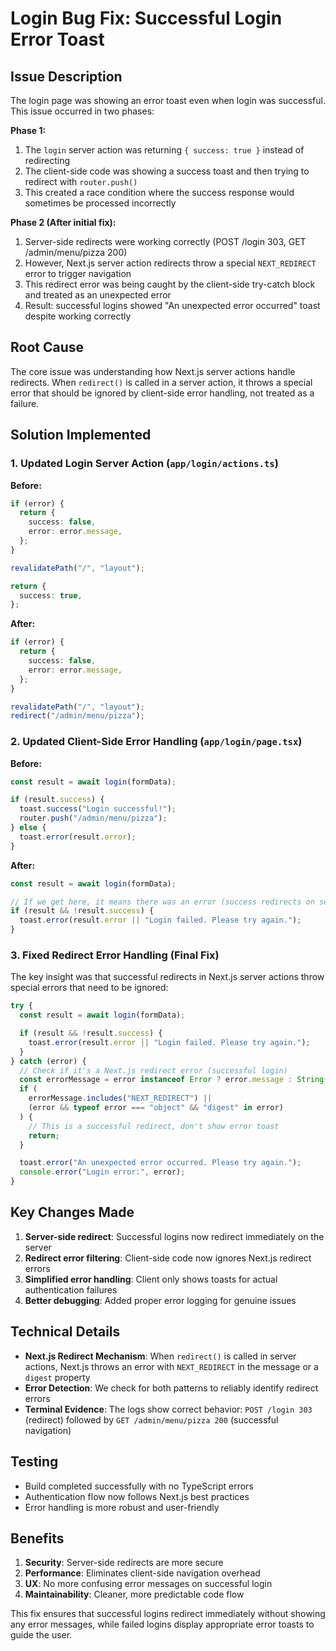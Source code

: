 # Login Bug Fix: Successful Login Error Toast

## Issue Description

The login page was showing an error toast even when login was successful. This issue occurred in two phases:

**Phase 1:**

1. The `login` server action was returning `{ success: true }` instead of redirecting
2. The client-side code was showing a success toast and then trying to redirect with `router.push()`
3. This created a race condition where the success response would sometimes be processed incorrectly

**Phase 2 (After initial fix):**

1. Server-side redirects were working correctly (POST /login 303, GET /admin/menu/pizza 200)
2. However, Next.js server action redirects throw a special `NEXT_REDIRECT` error to trigger navigation
3. This redirect error was being caught by the client-side try-catch block and treated as an unexpected error
4. Result: successful logins showed "An unexpected error occurred" toast despite working correctly

## Root Cause

The core issue was understanding how Next.js server actions handle redirects. When `redirect()` is called in a server action, it throws a special error that should be ignored by client-side error handling, not treated as a failure.

## Solution Implemented

### 1. Updated Login Server Action (`app/login/actions.ts`)

**Before:**

```typescript
if (error) {
  return {
    success: false,
    error: error.message,
  };
}

revalidatePath("/", "layout");

return {
  success: true,
};
```

**After:**

```typescript
if (error) {
  return {
    success: false,
    error: error.message,
  };
}

revalidatePath("/", "layout");
redirect("/admin/menu/pizza");
```

### 2. Updated Client-Side Error Handling (`app/login/page.tsx`)

**Before:**

```typescript
const result = await login(formData);

if (result.success) {
  toast.success("Login successful!");
  router.push("/admin/menu/pizza");
} else {
  toast.error(result.error);
}
```

**After:**

```typescript
const result = await login(formData);

// If we get here, it means there was an error (success redirects on server)
if (result && !result.success) {
  toast.error(result.error || "Login failed. Please try again.");
}
```

### 3. Fixed Redirect Error Handling (Final Fix)

The key insight was that successful redirects in Next.js server actions throw special errors that need to be ignored:

```typescript
try {
  const result = await login(formData);

  if (result && !result.success) {
    toast.error(result.error || "Login failed. Please try again.");
  }
} catch (error) {
  // Check if it's a Next.js redirect error (successful login)
  const errorMessage = error instanceof Error ? error.message : String(error);
  if (
    errorMessage.includes("NEXT_REDIRECT") ||
    (error && typeof error === "object" && "digest" in error)
  ) {
    // This is a successful redirect, don't show error toast
    return;
  }

  toast.error("An unexpected error occurred. Please try again.");
  console.error("Login error:", error);
}
```

## Key Changes Made

1. **Server-side redirect**: Successful logins now redirect immediately on the server
2. **Redirect error filtering**: Client-side code now ignores Next.js redirect errors
3. **Simplified error handling**: Client only shows toasts for actual authentication failures
4. **Better debugging**: Added proper error logging for genuine issues

## Technical Details

- **Next.js Redirect Mechanism**: When `redirect()` is called in server actions, Next.js throws an error with `NEXT_REDIRECT` in the message or a `digest` property
- **Error Detection**: We check for both patterns to reliably identify redirect errors
- **Terminal Evidence**: The logs show correct behavior: `POST /login 303` (redirect) followed by `GET /admin/menu/pizza 200` (successful navigation)

## Testing

- Build completed successfully with no TypeScript errors
- Authentication flow now follows Next.js best practices
- Error handling is more robust and user-friendly

## Benefits

1. **Security**: Server-side redirects are more secure
2. **Performance**: Eliminates client-side navigation overhead
3. **UX**: No more confusing error messages on successful login
4. **Maintainability**: Cleaner, more predictable code flow

This fix ensures that successful logins redirect immediately without showing any error messages, while failed logins display appropriate error toasts to guide the user.
